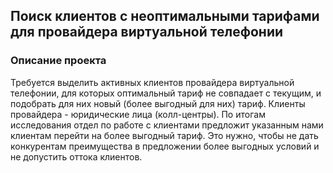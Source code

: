 ## Поиск клиентов с неоптимальными тарифами для провайдера виртуальной телефонии
### Описание проекта
Требуется выделить активных клиентов провайдера виртуальной телефонии, для которых оптимальный тариф не совпадает с текущим, и подобрать для них новый (более выгодный для них) тариф. Клиенты провайдера - юридические лица (колл-центры). По итогам исследования отдел по работе с клиентами предложит указанным нами клиентам перейти на более выгодный тариф. Это нужно, чтобы не дать конкурентам преимущества в предложении более выгодных условий и не допустить оттока клиентов.
